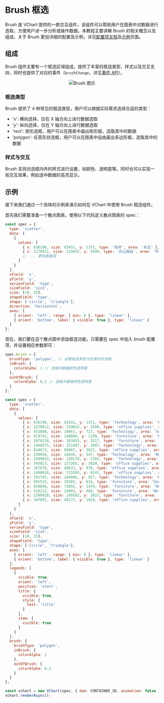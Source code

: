 # Brush 框选

Brush 是 VChart 提供的一款交互组件，该组件可以帮助用户在图表中对数据进行选取，方便用户进一步分析或操作数据。本教程主要讲解 Brush 的相关概念以及组成，关于 Brush 更加详细的配置及示例，详见[配置项文档](../../../option)及[示例](../../../example)页面。

## 组成

Brush 组件主要有一个框选区域组成，提供了丰富的框选类型、样式以及交互支持，同时也提供了对应的事件（`brushChange`，详见[事件 API](../../../api/API/event)）。

<div style="text-align: center;">
  <img src="https://lf9-dp-fe-cms-tos.byteorg.com/obj/bit-cloud/48c337ece11d289fc4644a21b.png" alt="Brush 图示">
</div>

### 框选类型

Brush 提供了 4 种常见的框选类型，用户可以根据实际需求选择合适的类型：

- 'x': 横向选择，仅在 X 轴方向上进行数据选取
- 'y': 纵向选择，仅在 Y 轴方向上进行数据选取
- 'rect': 矩形选框，用户可以在图表中画出矩形框，选取其中的数据
- 'polygon': 任意形状选框，用户可以在图表中自由画出多边形框，选取其中的数据

### 样式与交互

Brush 支持对选框内外的样式进行设置，如颜色、透明度等。同时也可以实现一些交互效果，例如选中数据的高亮显示。

## 示例

接下来我们通过一个具体的示例来演示如何在 VChart 中使用 Brush 框选组件。

首先我们需要准备一个散点图表，使用以下代码定义散点图表的 spec：

```javascript
const spec = {
  type: 'scatter',
  data: [
    {
      values: [
        { x: 936196, size: 83431, y: 1371, type: '技术', area: '东北' },
        { x: 1270911, size: 219815, y: 5590, type: '办公用品', area: '中南' }
        // ... 更多数据项
      ]
    }
  ],
  xField: 'x',
  yField: 'y',
  seriesField: 'type',
  sizeField: 'size',
  size: [10, 25],
  shapeField: 'type',
  shape: ['circle', 'triangle'],
  direction: 'horizontal',
  axes: [
    { orient: 'left', range: { min: 0 }, type: 'linear' },
    { orient: 'bottom', label: { visible: true }, type: 'linear' }
  ]
};
```

现在，我们要在这个散点图中添加框选功能，只需要在 spec 中加入 brush 配置项，并设置相应参数即可：

```javascript
spec.brush = {
  brushType: 'polygon', // 设置框选类型为任意形状选框
  inBrush: {
    colorAlpha: 1 // 选框内数据颜色透明度
  },
  outOfBrush: {
    colorAlpha: 0.2 // 选框外数据颜色透明度
  }
};
```

```javascript livedemo
const spec = {
  type: 'scatter',
  data: [
    {
      values: [
        { x: 936196, size: 83431, y: 1371, type: 'Technology', area: 'Northeast' },
        { x: 1270911, size: 219815, y: 5590, type: 'office supplies', area: 'Zhongnan' },
        { x: 453898, size: 19061, y: 727, type: 'Technology', area: 'Southwest' },
        { x: 919743, size: 148800, y: 1199, type: 'furniture', area: 'North China' },
        { x: 1676224, size: 163453, y: 2517, type: 'furniture', area: 'East China' },
        { x: 1466575, size: 251487, y: 2087, type: 'Technology', area: 'Zhongnan' },
        { x: 824673, size: 86067, y: 3622, type: 'office supplies', area: 'Northeast' },
        { x: 230956, size: 24016, y: 347, type: 'Technology', area: 'Northwest' },
        { x: 1599653, size: 228179, y: 2183, type: 'Technology', area: 'East China' },
        { x: 745813, size: 137265, y: 3020, type: 'office supplies', area: 'North China' },
        { x: 267870, size: 49633, y: 970, type: 'office supplies', area: 'Northwest' },
        { x: 1408628, size: 215585, y: 6341, type: 'office supplies', area: 'East China' },
        { x: 781743, size: 144986, y: 927, type: 'Technology', area: 'North China' },
        { x: 501533, size: 29303, y: 814, type: 'furniture', area: 'Southwest' },
        { x: 920698, size: 72692, y: 1470, type: 'furniture', area: 'Northeast' },
        { x: 316212, size: 24903, y: 468, type: 'furniture', area: 'Northwest' },
        { x: 1399928, size: 199582, y: 2023, type: 'furniture', area: 'Zhongnan' },
        { x: 347692, size: 49272, y: 1858, type: 'office supplies', area: 'Southwest' }
      ]
    }
  ],
  xField: 'x',
  yField: 'y',
  seriesField: 'type',
  sizeField: 'size',
  size: [10, 25],
  shapeField: 'type',
  shape: ['circle', 'triangle'],
  axes: [
    { orient: 'left', range: { min: 0 }, type: 'linear' },
    { orient: 'bottom', label: { visible: true }, type: 'linear' }
  ],
  legends: [
    {
      visible: true,
      orient: 'left',
      position: 'start',
      title: {
        visible: true,
        style: {
          text: 'title'
        }
      },
      item: {
        visible: true
      }
    }
  ],
  brush: {
    brushType: 'polygon',
    inBrush: {
      colorAlpha: 1
    },
    outOfBrush: {
      colorAlpha: 0.2
    }
  }
};

const vchart = new VChart(spec, { dom: CONTAINER_ID, animation: false });
vchart.renderAsync();
```
